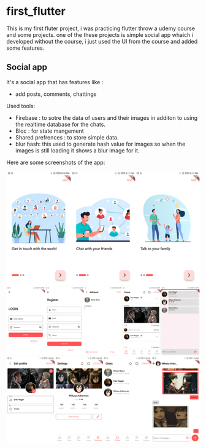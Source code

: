 # first_flutter

This is my first fluter project, i was practicing flutter throw a udemy course and some projects.
one of the these projects is simple social app whaich i developed without the course, i just used the UI from the course and added some features.
## Social app

It's a social app that has features like : 
 - add posts, comments, chattings

Used tools: 
 - Firebase : to sotre the data of users and their images in additon to using the realtime database for the chats.
 - Bloc : for state mangement
 - Shared prefrences : to store simple data.
 - blur hash: this used to generate hash value for images so when the images is still loading it shows a blur image for it.

Here are some screenshots of the app: 

<img src="screen_shots/1.png">
<img src="screen_shots/2.png" >
<img src="screen_shots/3.png" >




